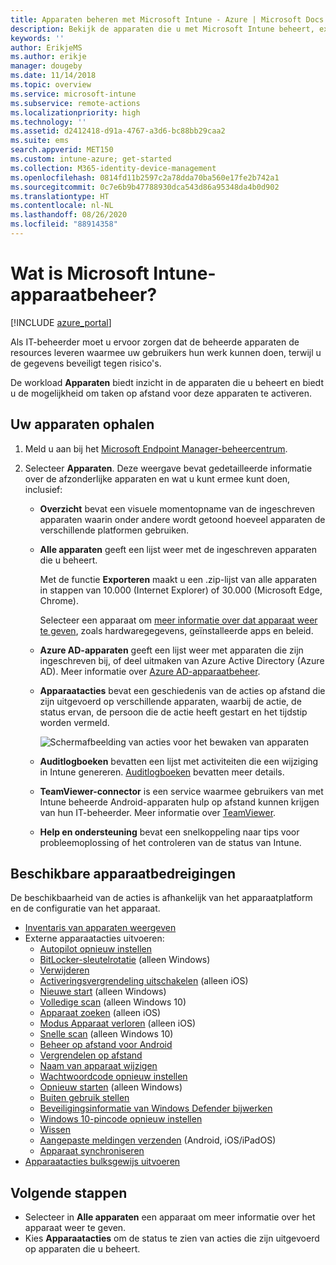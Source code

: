 ```yaml
---
title: Apparaten beheren met Microsoft Intune - Azure | Microsoft Docs
description: Bekijk de apparaten die u met Microsoft Intune beheert, exporteer een lijst met apparaten naar de CSV-indeling, bekijk apparaten die zijn gekoppeld aan Azure Active Directory, bekijk een wijzigingenlogboek van acties op het apparaat, gebruik TeamViewer-Connector waarmee IT-beheerders op afstand problemen met Android-apparaten kunnen oplossen en bekijk alle acties die u op uw apparaten kunt uitvoeren.
keywords: ''
author: ErikjeMS
ms.author: erikje
manager: dougeby
ms.date: 11/14/2018
ms.topic: overview
ms.service: microsoft-intune
ms.subservice: remote-actions
ms.localizationpriority: high
ms.technology: ''
ms.assetid: d2412418-d91a-4767-a3d6-bc88bb29caa2
ms.suite: ems
search.appverid: MET150
ms.custom: intune-azure; get-started
ms.collection: M365-identity-device-management
ms.openlocfilehash: 0814fd11b2597c2a78dda70ba560e17fe2b742a1
ms.sourcegitcommit: 0c7e6b9b47788930dca543d86a95348da4b0d902
ms.translationtype: HT
ms.contentlocale: nl-NL
ms.lasthandoff: 08/26/2020
ms.locfileid: "88914358"
---
```

# <a name="what-is-microsoft-intune-device-management"></a>Wat is Microsoft Intune-apparaatbeheer?

[!INCLUDE [azure_portal](../includes/azure_portal.md)]

Als IT-beheerder moet u ervoor zorgen dat de beheerde apparaten de resources leveren waarmee uw gebruikers hun werk kunnen doen, terwijl u de gegevens beveiligt tegen risico's.

De workload **Apparaten** biedt inzicht in de apparaten die u beheert en biedt u de mogelijkheid om taken op afstand voor deze apparaten te activeren.

## <a name="get-to-your-devices"></a>Uw apparaten ophalen

1. Meld u aan bij het [Microsoft Endpoint Manager-beheercentrum](https://go.microsoft.com/fwlink/?linkid=2109431).
3. Selecteer **Apparaten**. Deze weergave bevat gedetailleerde informatie over de afzonderlijke apparaten en wat u kunt ermee kunt doen, inclusief:

   - **Overzicht** bevat een visuele momentopname van de ingeschreven apparaten waarin onder andere wordt getoond hoeveel apparaten de verschillende platformen gebruiken.
   - **Alle apparaten** geeft een lijst weer met de ingeschreven apparaten die u beheert.

     Met de functie **Exporteren** maakt u een .zip-lijst van alle apparaten in stappen van 10.000 (Internet Explorer) of 30.000 (Microsoft Edge, Chrome).

     Selecteer een apparaat om [meer informatie over dat apparaat weer te geven](device-inventory.md), zoals hardwaregegevens, geïnstalleerde apps en beleid.

   - **Azure AD-apparaten** geeft een lijst weer met apparaten die zijn ingeschreven bij, of deel uitmaken van Azure Active Directory (Azure AD). Meer informatie over [Azure AD-apparaatbeheer](/azure/active-directory/device-management-introduction).
   - **Apparaatacties** bevat een geschiedenis van de acties op afstand die zijn uitgevoerd op verschillende apparaten, waarbij de actie, de status ervan, de persoon die de actie heeft gestart en het tijdstip worden vermeld.

     ![Schermafbeelding van acties voor het bewaken van apparaten](./media/device-management/monitor-device-actions.png)

   - **Auditlogboeken** bevatten een lijst met activiteiten die een wijziging in Intune genereren. [Auditlogboeken](../fundamentals/monitor-audit-logs.md) bevatten meer details.
   - **TeamViewer-connector** is een service waarmee gebruikers van met Intune beheerde Android-apparaten hulp op afstand kunnen krijgen van hun IT-beheerder. Meer informatie over [TeamViewer](teamviewer-support.md).
   - **Help en ondersteuning** bevat een snelkoppeling naar tips voor probleemoplossing of het controleren van de status van Intune.

## <a name="available-device-actions"></a>Beschikbare apparaatbedreigingen
De beschikbaarheid van de acties is afhankelijk van het apparaatplatform en de configuratie van het apparaat.

- [Inventaris van apparaten weergeven](device-inventory.md)
- Externe apparaatacties uitvoeren:
  - [Autopilot opnieuw instellen](/windows/deployment/windows-autopilot/windows-autopilot-reset#reset-devices-with-remote-windows-autopilot-reset)
  - [BitLocker-sleutelrotatie](../protect/encrypt-devices.md#rotate-bitlocker-recovery-keys) (alleen Windows)
  - [Verwijderen](devices-wipe.md#delete-devices-from-the-intune-portal)
  - [Activeringsvergrendeling uitschakelen](device-activation-lock-disable.md) (alleen iOS)
  - [Nieuwe start](device-fresh-start.md) (alleen Windows)
  - [Volledige scan](../configuration/device-restrictions-windows-10.md#microsoft-defender-antivirus) (alleen Windows 10)
  - [Apparaat zoeken](device-locate.md) (alleen iOS)
  - [Modus Apparaat verloren](device-lost-mode.md) (alleen iOS)
  - [Snelle scan](../configuration/device-restrictions-windows-10.md#microsoft-defender-antivirus) (alleen Windows 10)
  - [Beheer op afstand voor Android](teamviewer-support.md)
  - [Vergrendelen op afstand](device-remote-lock.md)
  - [Naam van apparaat wijzigen](device-rename.md)
  - [Wachtwoordcode opnieuw instellen](device-passcode-reset.md)
  - [Opnieuw starten](device-restart.md) (alleen Windows)
  - [Buiten gebruik stellen](devices-wipe.md#retire)
  - [Beveiligingsinformatie van Windows Defender bijwerken](/windows/security/threat-protection/windows-defender-antivirus/manage-protection-updates-windows-defender-antivirus)
  - [Windows 10-pincode opnieuw instellen](device-windows-pin-reset.md)
  - [Wissen](devices-wipe.md#wipe)
  - [Aangepaste meldingen verzenden](custom-notifications.md#send-a-custom-notification-to-a-single-device) (Android, iOS/iPadOS)
  - [Apparaat synchroniseren](device-sync.md)
- [Apparaatacties bulksgewijs uitvoeren](bulk-device-actions.md)

## <a name="next-steps"></a>Volgende stappen

- Selecteer in **Alle apparaten** een apparaat om meer informatie over het apparaat weer te geven.
- Kies **Apparaatacties** om de status te zien van acties die zijn uitgevoerd op apparaten die u beheert.